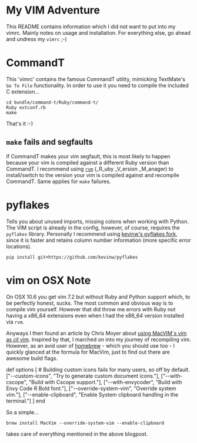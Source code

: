 My VIM Adventure
================

This README contains information which I did not want to put into my vimrc. Mainly notes on usage and installation. For everything else, go ahead and undress my `vimrc` ;-)

CommandT
========

This 'vimrc' contains the famous CommandT utility, mimicking TextMate's `Go To File` functionality. In order to use it you need to compile the included C extension...

    cd bundle/command-t/Ruby/command-t/
    Ruby extconf.rb
    make

That's it :-)

`make` fails and segfaults
--------------------------

If CommandT makes your vim segfault, this is most likely to happen because your vim is compiled against a different Ruby version than CommandT. I recommend using [`rvm`](https://rvm.beginrescueend.com/) (_R_uby _V_ersion _M_anager) to install/switch to the version your vim is compiled against and recompile CommandT. Same applies for `make` failures.


pyflakes
========

Tells you about unused imports, missing colons when working with Python. The VIM script is already in the config, however, of course, requires the `pyflakes` library.
Personally I recommend using [kevinw's pyflakes fork](https://github.com/kevinw/pyflakes), since it is faster and retains column number information (more specific error locations).

    pip install git+https://github.com/kevinw/pyflakes


vim on OSX Note
===============

On OSX 10.6 you get vim 7.2 but without Ruby and Python support which, to be
perfectly honest, sucks. The most common and obvious way is to compile vim
yourself. However that did throw me errors with Ruby not having a x86\_64 
extensions even when I had the x86\_64 version installed via `rvm`.

Anyways I then found an article by Chris Moyer about [using MacVIM´s vim 
as _cli_ vim](http://blog.coredumped.org/2010/01/osx-vim-and-Python.html). Inspired by that, I marched on into my journey of recompiling vim. However, as an avid user of [homebrew](https://github.com/mxcl/homebrew) - which you should use too - I quickly glanced at the formula for MacVim, just to find out there are awesome build flags.

  def options
  [
    # Building custom icons fails for many users, so off by default.
    ["--custom-icons", "Try to generate custom document icons."],
    ["--with-cscope", "Build with Cscope support."],
    ["--with-envycoder", "Build with Envy Code R Bold font."],
    ["--override-system-vim", "Override system vim."],
    ["--enable-clipboard", "Enable System clipboard handling in the terminal."]
  ]
  end

So a simple...

    brew install MacVim --override-system-vim --enable-clipboard

takes care of everything mentioned in the above blogpost.
